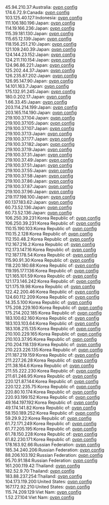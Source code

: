 45.94.210.37:Australia: [ovpn config](vpn/45_94_210_37.ovpn)  
174.6.72.9:Canada: [ovpn config](vpn/174_6_72_9.ovpn)  
103.125.40.127:Indonesia: [ovpn config](vpn/103_125_40_127.ovpn)  
111.106.180.196:Japan: [ovpn config](vpn/111_106_180_196.ovpn)  
114.19.166.236:Japan: [ovpn config](vpn/114_19_166_236.ovpn)  
115.39.181.130:Japan: [ovpn config](vpn/115_39_181_130.ovpn)  
115.65.12.139:Japan: [ovpn config](vpn/115_65_12_139.ovpn)  
118.156.251.210:Japan: [ovpn config](vpn/118_156_251_210.ovpn)  
121.109.240.39:Japan: [ovpn config](vpn/121_109_240_39.ovpn)  
124.144.23.152:Japan: [ovpn config](vpn/124_144_23_152.ovpn)  
124.211.110.154:Japan: [ovpn config](vpn/124_211_110_154.ovpn)  
124.96.86.221:Japan: [ovpn config](vpn/124_96_86_221.ovpn)  
125.202.44.37:Japan: [ovpn config](vpn/125_202_44_37.ovpn)  
126.235.87.202:Japan: [ovpn config](vpn/126_235_87_202.ovpn)  
126.95.147.90:Japan: [ovpn config](vpn/126_95_147_90.ovpn)  
14.101.163.7:Japan: [ovpn config](vpn/14_101_163_7.ovpn)  
175.132.91.245:Japan: [ovpn config](vpn/175_132_91_245.ovpn)  
180.0.202.17:Japan: [ovpn config](vpn/180_0_202_17.ovpn)  
1.66.33.45:Japan: [ovpn config](vpn/1_66_33_45.ovpn)  
203.114.214.199:Japan: [ovpn config](vpn/203_114_214_199.ovpn)  
203.165.114.190:Japan: [ovpn config](vpn/203_165_114_190.ovpn)  
219.100.37.104:Japan: [ovpn config](vpn/219_100_37_104.ovpn)  
219.100.37.105:Japan: [ovpn config](vpn/219_100_37_105.ovpn)  
219.100.37.107:Japan: [ovpn config](vpn/219_100_37_107.ovpn)  
219.100.37.13:Japan: [ovpn config](vpn/219_100_37_13.ovpn)  
219.100.37.177:Japan: [ovpn config](vpn/219_100_37_177.ovpn)  
219.100.37.182:Japan: [ovpn config](vpn/219_100_37_182.ovpn)  
219.100.37.19:Japan: [ovpn config](vpn/219_100_37_19.ovpn)  
219.100.37.31:Japan: [ovpn config](vpn/219_100_37_31.ovpn)  
219.100.37.49:Japan: [ovpn config](vpn/219_100_37_49.ovpn)  
219.100.37.51:Japan: [ovpn config](vpn/219_100_37_51.ovpn)  
219.100.37.55:Japan: [ovpn config](vpn/219_100_37_55.ovpn)  
219.100.37.58:Japan: [ovpn config](vpn/219_100_37_58.ovpn)  
219.100.37.86:Japan: [ovpn config](vpn/219_100_37_86.ovpn)  
219.100.37.87:Japan: [ovpn config](vpn/219_100_37_87.ovpn)  
219.100.37.96:Japan: [ovpn config](vpn/219_100_37_96.ovpn)  
219.117.198.100:Japan: [ovpn config](vpn/219_117_198_100.ovpn)  
60.137.183.62:Japan: [ovpn config](vpn/60_137_183_62.ovpn)  
60.73.52.136:Japan: [ovpn config](vpn/60_73_52_136.ovpn)  
60.73.52.136:Japan: [ovpn config](vpn/60_73_52_136.ovpn)  
106.250.39.231:Korea Republic of: [ovpn config](vpn/106_250_39_231.ovpn)  
106.250.39.231:Korea Republic of: [ovpn config](vpn/106_250_39_231.ovpn)  
110.15.190.103:Korea Republic of: [ovpn config](vpn/110_15_190_103.ovpn)  
110.15.2.128:Korea Republic of: [ovpn config](vpn/110_15_2_128.ovpn)  
112.150.48.2:Korea Republic of: [ovpn config](vpn/112_150_48_2.ovpn)  
112.167.216.2:Korea Republic of: [ovpn config](vpn/112_167_216_2.ovpn)  
112.173.147.16:Korea Republic of: [ovpn config](vpn/112_173_147_16.ovpn)  
112.187.178.54:Korea Republic of: [ovpn config](vpn/112_187_178_54.ovpn)  
115.90.91.30:Korea Republic of: [ovpn config](vpn/115_90_91_30.ovpn)  
118.220.180.68:Korea Republic of: [ovpn config](vpn/118_220_180_68.ovpn)  
119.195.177.136:Korea Republic of: [ovpn config](vpn/119_195_177_136.ovpn)  
121.165.101.59:Korea Republic of: [ovpn config](vpn/121_165_101_59.ovpn)  
121.173.146.242:Korea Republic of: [ovpn config](vpn/121_173_146_242.ovpn)  
121.175.19.98:Korea Republic of: [ovpn config](vpn/121_175_19_98.ovpn)  
122.42.200.46:Korea Republic of: [ovpn config](vpn/122_42_200_46.ovpn)  
124.60.112.209:Korea Republic of: [ovpn config](vpn/124_60_112_209.ovpn)  
14.35.5.100:Korea Republic of: [ovpn config](vpn/14_35_5_100.ovpn)  
175.208.229.160:Korea Republic of: [ovpn config](vpn/175_208_229_160.ovpn)  
175.214.202.185:Korea Republic of: [ovpn config](vpn/175_214_202_185.ovpn)  
183.100.62.160:Korea Republic of: [ovpn config](vpn/183_100_62_160.ovpn)  
183.103.103.64:Korea Republic of: [ovpn config](vpn/183_103_103_64.ovpn)  
183.108.215.135:Korea Republic of: [ovpn config](vpn/183_108_215_135.ovpn)  
210.100.229.165:Korea Republic of: [ovpn config](vpn/210_100_229_165.ovpn)  
210.103.37.95:Korea Republic of: [ovpn config](vpn/210_103_37_95.ovpn)  
210.204.118.139:Korea Republic of: [ovpn config](vpn/210_204_118_139.ovpn)  
210.223.226.135:Korea Republic of: [ovpn config](vpn/210_223_226_135.ovpn)  
211.187.219.159:Korea Republic of: [ovpn config](vpn/211_187_219_159.ovpn)  
211.227.26.28:Korea Republic of: [ovpn config](vpn/211_227_26_28.ovpn)  
211.38.164.6:Korea Republic of: [ovpn config](vpn/211_38_164_6.ovpn)  
211.55.222.230:Korea Republic of: [ovpn config](vpn/211_55_222_230.ovpn)  
211.61.246.95:Korea Republic of: [ovpn config](vpn/211_61_246_95.ovpn)  
220.121.87.144:Korea Republic of: [ovpn config](vpn/220_121_87_144.ovpn)  
220.122.235.75:Korea Republic of: [ovpn config](vpn/220_122_235_75.ovpn)  
220.80.10.174:Korea Republic of: [ovpn config](vpn/220_80_10_174.ovpn)  
220.93.199.152:Korea Republic of: [ovpn config](vpn/220_93_199_152.ovpn)  
49.164.197.192:Korea Republic of: [ovpn config](vpn/49_164_197_192.ovpn)  
49.174.141.82:Korea Republic of: [ovpn config](vpn/49_174_141_82.ovpn)  
58.150.189.252:Korea Republic of: [ovpn config](vpn/58_150_189_252.ovpn)  
59.29.9.22:Korea Republic of: [ovpn config](vpn/59_29_9_22.ovpn)  
61.72.171.249:Korea Republic of: [ovpn config](vpn/61_72_171_249.ovpn)  
61.77.205.195:Korea Republic of: [ovpn config](vpn/61_77_205_195.ovpn)  
61.78.150.228:Korea Republic of: [ovpn config](vpn/61_78_150_228.ovpn)  
61.82.230.171:Korea Republic of: [ovpn config](vpn/61_82_230_171.ovpn)  
178.163.92.66:Russian Federation: [ovpn config](vpn/178_163_92_66.ovpn)  
185.34.240.206:Russian Federation: [ovpn config](vpn/185_34_240_206.ovpn)  
88.206.103.192:Russian Federation: [ovpn config](vpn/88_206_103_192.ovpn)  
95.70.91.184:Russian Federation: [ovpn config](vpn/95_70_91_184.ovpn)  
161.200.119.42:Thailand: [ovpn config](vpn/161_200_119_42.ovpn)  
182.52.9.70:Thailand: [ovpn config](vpn/182_52_9_70.ovpn)  
183.88.237.254:Thailand: [ovpn config](vpn/183_88_237_254.ovpn)  
104.173.119.200:United States: [ovpn config](vpn/104_173_119_200.ovpn)  
167.172.92.210:United States: [ovpn config](vpn/167_172_92_210.ovpn)  
115.74.209.129:Viet Nam: [ovpn config](vpn/115_74_209_129.ovpn)  
1.52.27.104:Viet Nam: [ovpn config](vpn/1_52_27_104.ovpn)  

